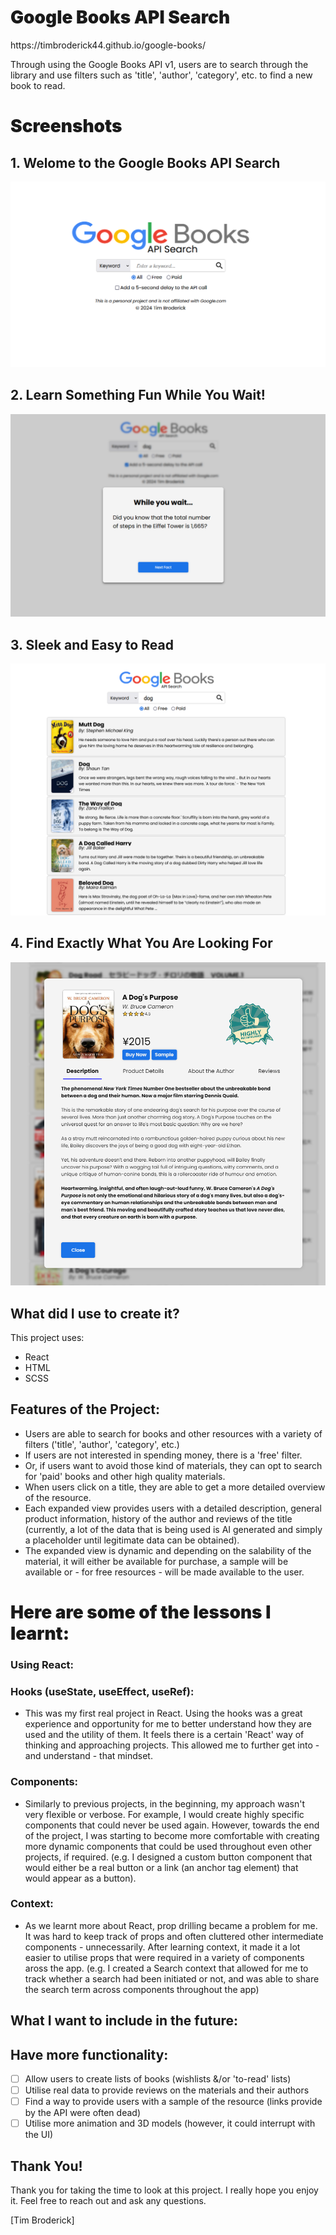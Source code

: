 <h1 style="font-weight: 900"> Google Books API Search </h1>
https://timbroderick44.github.io/google-books/

Through using the Google Books API v1, users are to search through the library and use filters such as 'title', 'author', 'category', etc. to find a new book to read.

<h1 style="font-weight: 900"> Screenshots </h1>

## 1. Welome to the Google Books API Search

![Such simple.....](./src/assets/screenshots/home.png)

## 2. Learn Something Fun While You Wait!

![Such fun fact.....](./src/assets/screenshots/FunFact.png)

## 3. Sleek and Easy to Read

![Such results](./src/assets/screenshots/results.png)

## 4. Find Exactly What You Are Looking For

![Such simple.....](./src/assets/screenshots/detail.png)

## What did I use to create it?

This project uses:

-   React
-   HTML
-   SCSS

## Features of the Project:

-  Users are able to search for books and other resources with a variety of filters ('title', 'author', 'category', etc.)
-  If users are not interested in spending money, there is a 'free' filter.
-  Or, if users want to avoid those kind of materials, they can opt to search for 'paid' books and other high quality materials. 
-  When users click on a title, they are able to get a more detailed overview of the resource.
-  Each expanded view provides users with a detailed description, general product information, history of the author and reviews of the title (currently, a lot of the data that is being used is AI generated and simply a placeholder until legitimate data can be obtained).
-  The expanded view is dynamic and depending on the salability of the material, it will either be available for purchase, a sample will be available or - for free resources - will be made available to the user. 

<h1 style="font-weight: 900"> Here are some of the lessons I learnt:</h1>

### Using React:

### Hooks (useState, useEffect, useRef):

-  This was my first real project in React. Using the hooks was a great experience and opportunity for me to better understand how they are used and the utility of them. It feels there is a certain 'React' way of thinking and approaching projects. This allowed me to further get into - and understand - that mindset. 
  
### Components:

- Similarly to previous projects, in the beginning, my approach wasn't very flexible or verbose. For example, I would create highly specific components that could never be used again. However, towards the end of the project, I was starting to become more comfortable with creating more dynamic components that could be used throughout even other projects, if required. (e.g. I designed a custom button component that would either be a real button or a link (an anchor tag element) that would appear as a button).

### Context:

- As we learnt more about React, prop drilling became a problem for me. It was hard to keep track of props and often cluttered other intermediate components - unnecessarily. After learning context, it made it a lot easier to utilise props that were required in a variety of components aross the app. (e.g. I created a Search context that allowed for me to track whether a search had been initiated or not, and was able to share the search term across components throughout the app)

## What I want to include in the future:

## Have more functionality:

-   [ ] Allow users to create lists of books (wishlists &/or 'to-read' lists)
-   [ ] Utilise real data to provide reviews on the materials and their authors 
-   [ ] Find a way to provide users with a sample of the resource (links provide by the API were often dead)
-   [ ] Utilise more animation and 3D models (however, it could interrupt with the UI)

## Thank You!

Thank you for taking the time to look at this project. I really hope you enjoy it.
Feel free to reach out and ask any questions.

[Tim Broderick]
